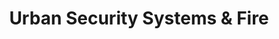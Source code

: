---
title: "Urban Security Systems & Fire"
url: /brighton-and-hove/urban-security-systems-and-fire/
shop: shop
---